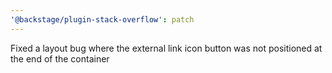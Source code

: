```yaml
---
'@backstage/plugin-stack-overflow': patch
---
```


Fixed a layout bug where the external link icon button was not positioned at the end of the container
